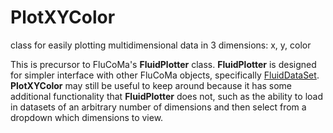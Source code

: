 # PlotXYColor
class for easily plotting multidimensional data in 3 dimensions: x, y, color

This is precursor to FluCoMa's **FluidPlotter** class. **FluidPlotter** is designed for simpler interface with other FluCoMa objects, specifically [FluidDataSet](https://learn.flucoma.org/reference/dataset/). **PlotXYColor** may still be useful to keep around because it has some additional functionality that **FluidPlotter** does not, such as the ability to load in datasets of an arbitrary number of dimensions and then select from a dropdown which dimensions to view.
